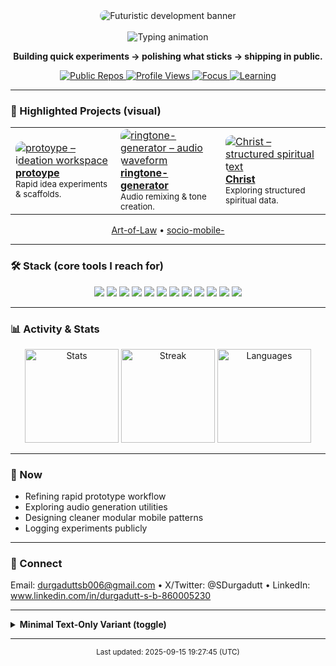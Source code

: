 <!--
Profile README for @Lucifer5311R
To finalize:
1. Download the external images below.
2. Optimize & place them into /assets.
3. Replace external URLs with local /assets/... paths.
4. (Optional) Add attribution in a footnote.
-->

<div align="center">
  <img src="https://images.unsplash.com/photo-1555066931-4365d14bab8c?auto=format&w=1600&q=80"
       alt="Futuristic development banner"
       style="border-radius:14px;max-width:100%;height:auto;" />
  <br><br>
  <img src="https://readme-typing-svg.demolab.com?font=JetBrains+Mono&size=22&pause=1400&color=19F7FF&center=true&vCenter=true&width=600&lines=Rapid+prototyper;Mobile+%26+creative+tool+builder;Learning+in+public"
       alt="Typing animation" />
</div>

<p align="center">
  <b>Building quick experiments → polishing what sticks → shipping in public.</b>
</p>

<p align="center">
  <a href="https://github.com/Lucifer5311R?tab=repositories">
    <img alt="Public Repos"
         src="https://img.shields.io/badge/Repos-active-19f7ff?style=for-the-badge&labelColor=0b0f17" />
  </a>
  <a href="https://github.com/Lucifer5311R">
    <img alt="Profile Views"
         src="https://komarev.com/ghpvc/?username=Lucifer5311R&style=for-the-badge&color=19f7ff&label=VIEWS" />
  </a>
  <a href="#">
    <img alt="Focus"
         src="https://img.shields.io/badge/Focus-Prototypes-ff54b0?style=for-the-badge&labelColor=0b0f17" />
  </a>
  <a href="#">
    <img alt="Learning"
         src="https://img.shields.io/badge/Learning-Creative%20Tools-8a6bff?style=for-the-badge&labelColor=0b0f17" />
  </a>
</p>

---

### 🚀 Highlighted Projects (visual)
<table align="center">
  <tr>
    <td width="33%">
      <a href="https://github.com/Lucifer5311R/protoype">
        <img src="https://images.unsplash.com/photo-1556157382-97eda2d62296?auto=format&w=800&q=80"
             alt="protoype – ideation workspace"
             style="border-radius:10px;" />
      </a>
      <br><b><a href="https://github.com/Lucifer5311R/protoype">protoype</a></b>
      <br><sub>Rapid idea experiments & scaffolds.</sub>
    </td>
    <td width="33%">
      <a href="https://github.com/Lucifer5311R/ringtone-generator">
        <img src="https://images.unsplash.com/photo-1601935111741-ae98b2b230b0?auto=format&w=800&q=80"
             alt="ringtone-generator – audio waveform"
             style="border-radius:10px;" />
      </a>
      <br><b><a href="https://github.com/Lucifer5311R/ringtone-generator">ringtone-generator</a></b>
      <br><sub>Audio remixing & tone creation.</sub>
    </td>
    <td width="33%">
      <a href="https://github.com/Lucifer5311R/Christ">
        <img src="https://images.unsplash.com/photo-1519682337058-a94d519337bc?auto=format&w=800&q=80"
             alt="Christ – structured spiritual text"
             style="border-radius:10px;" />
      </a>
      <br><b><a href="https://github.com/Lucifer5311R/Christ">Christ</a></b>
      <br><sub>Exploring structured spiritual data.</sub>
    </td>
  </tr>
</table>

<p align="center">
  <a href="https://github.com/ArtofLaw/Art-of-Law">Art-of-Law</a> •
  <a href="https://github.com/thesocioofficial/socio-mobile-">socio-mobile-</a>
</p>

---

### 🛠 Stack (core tools I reach for)
<p align="center">
  <img src="https://img.shields.io/badge/Android-3DDC84?logo=android&logoColor=white&style=flat" />
  <img src="https://img.shields.io/badge/React_Native-20232a?logo=react&logoColor=61dafb&style=flat" />
  <img src="https://img.shields.io/badge/Flutter-02569B?logo=flutter&logoColor=white&style=flat" />
  <img src="https://img.shields.io/badge/React-20232a?logo=react&logoColor=61dafb&style=flat" />
  <img src="https://img.shields.io/badge/Next.js-000?logo=next.js&logoColor=white&style=flat" />
  <img src="https://img.shields.io/badge/Node.js-303030?logo=node.js&logoColor=5FA04E&style=flat" />
  <img src="https://img.shields.io/badge/Python-14354C?logo=python&logoColor=ffdd54&style=flat" />
  <img src="https://img.shields.io/badge/Go-0b0f17?logo=go&logoColor=00AED8&style=flat" />
  <img src="https://img.shields.io/badge/PostgreSQL-2F5E8D?logo=postgresql&logoColor=white&style=flat" />
  <img src="https://img.shields.io/badge/MongoDB-001e2b?logo=mongodb&logoColor=4FAA41&style=flat" />
  <img src="https://img.shields.io/badge/Docker-0db7ed?logo=docker&logoColor=white&style=flat" />
  <img src="https://img.shields.io/badge/GitHub%20Actions-181717?logo=githubactions&logoColor=2088ff&style=flat" />
</p>

---

### 📊 Activity & Stats
<div align="center">
  <img height="150" src="https://github-readme-stats.vercel.app/api?username=Lucifer5311R&show_icons=true&theme=transparent&hide_title=true&hide_rank=true" alt="Stats" />
  <img height="150" src="https://streak-stats.demolab.com?user=Lucifer5311R&theme=transparent" alt="Streak" />
  <img height="150" src="https://github-readme-stats.vercel.app/api/top-langs/?username=Lucifer5311R&layout=compact&theme=transparent&langs_count=8" alt="Languages" />
</div>

---

### 🎯 Now
- Refining rapid prototype workflow
- Exploring audio generation utilities
- Designing cleaner modular mobile patterns
- Logging experiments publicly

---

### 💬 Connect
Email: durgaduttsb006@gmail.com • X/Twitter: @SDurgadutt • LinkedIn: www.linkedin.com/in/durgadutt-s-b-860005230

---

<details>
<summary><b>Minimal Text-Only Variant (toggle)</b></summary>

Hi, I'm Lucifer — I build quick prototypes (mobile + creative tools), learn in public, and refine what gets traction.  
Highlighted: protoype • ringtone-generator • Christ
</details>

---

<p align="center">
  <sub>Last updated: 2025-09-15 19:27:45 (UTC)</sub>
</p>

<!-- Optional attribution (uncomment if you keep Unsplash originals)
<sub>Images: Unsplash contributors (see commit history for source links).</sub>
-->
